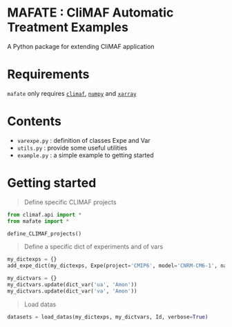 # MAFATE : CliMAF Automatic Treatment Examples

A Python package for extending CliMAF application

# Requirements

`mafate` only requires [`climaf`](http://climaf.readthedocs.org), [`numpy`](http://numpy.org) and [`xarray`](http://xarray.pydata.org)

# Contents

* `varexpe.py` : definition of classes Expe and Var
* `utils.py` : provide some useful utilities
* `example.py` : a simple example to getting started

# Getting started

> Define specific CLIMAF projects
```python
from climaf.api import *
from mafate import *

define_CLIMAF_projects()
```

> Define a specific dict of experiments and of vars
```python
my_dictexps = {}
add_expe_dict(my_dictexps, Expe(project='CMIP6', model='CNRM-CM6-1', name='historical', member=[1], ybeg=2000, yend=2000, marker=',', color='black'))

my_dictvars = {}
my_dictvars.update(dict_var('ua', 'Amon'))
my_dictvars.update(dict_var('va', 'Amon'))
```

> Load datas
```python
datasets = load_datas(my_dictexps, my_dictvars, Id, verbose=True)
```

